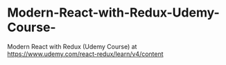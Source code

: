 # Modern-React-with-Redux-Udemy-Course-
Modern React with Redux (Udemy Course) at https://www.udemy.com/react-redux/learn/v4/content
